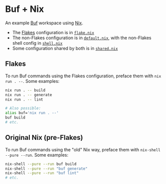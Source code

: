 # Buf + Nix

An example [Buf] workspace using [Nix].

* The [Flakes] configuration is in [`flake.nix`](./flake.nix)
* The non-Flakes configuration is in [`default.nix`](./default.nix), with the non-Flakes shell config in [`shell.nix`](./shell.nix)
* Some configuration shared by both is in [`shared.nix`](./shared.nix)

## Flakes

To run Buf commands using the Flakes configuration, preface them with `nix run . --`. Some examples:

```sh
nix run . -- build
nix run . -- generate
nix run . -- lint

# Also possible:
alias buf='nix run . --'
buf build
# etc.
```

## Original Nix (pre-Flakes)

To run Buf commands using the "old" Nix way, preface them with `nix-shell --pure --run`. Some examples:

```sh
nix-shell --pure --run buf build
nix-shell --pure --run "buf generate"
nix-shell --pure --run "buf lint"
# etc.
```

[buf]: https://buf.build
[flakes]: https://nixos.wiki/wiki/Flakes
[nix]: https://nixos.org
